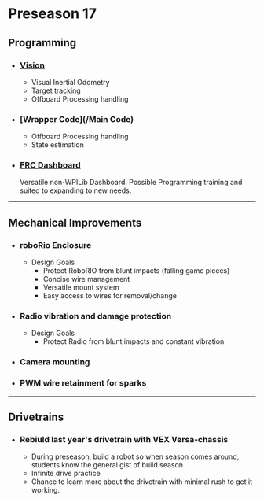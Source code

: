 # **Preseason 17**

## Programming

- ### [Vision](/Vision)
    * Visual Inertial Odometry
    * Target tracking
    * Offboard Processing handling

- ### [Wrapper Code](/Main Code)
    * Offboard Processing handling
    * State estimation
- ### [FRC Dashboard](https://github.com/FRCDashboard/FRCDashboard)  
    Versatile non-WPILib Dashboard. Possible Programming training and suited to expanding to new needs.

---

## Mechanical Improvements

- ### roboRio Enclosure
    * Design Goals
        * Protect RoboRIO from blunt impacts (falling game pieces)
        * Concise wire management
        * Versatile mount system
        * Easy access to wires for removal/change

- ### Radio vibration and damage protection
    * Design Goals
        * Protect Radio from blunt impacts and constant vibration       

- ### Camera mounting

- ### PWM wire retainment for sparks

---

## Drivetrains

- ### Rebiuld last year's drivetrain with VEX Versa-chassis
    * During preseason, build a robot so when season comes around, students know the general gist of build season
    * Infinite drive practice
    * Chance to learn more about the drivetrain with minimal rush to get it working.


